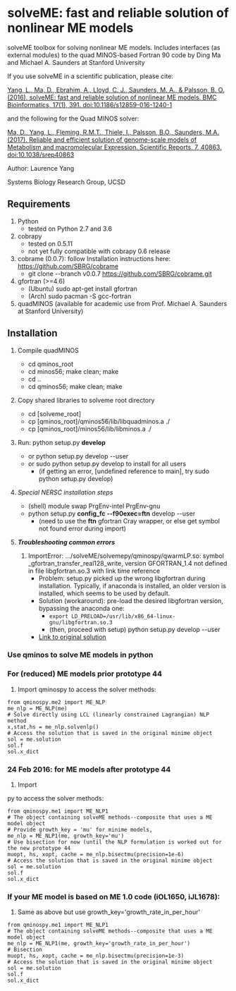 # solveME: fast and reliable solution of nonlinear ME models

solveME toolbox for solving nonlinear ME models.
Includes interfaces (as external modules) to the quad MINOS-based 
Fortran 90 code by Ding Ma and Michael A. Saunders at Stanford University

If you use solveME in a scientific publication, please cite:

[Yang, L., Ma, D., Ebrahim, A., Lloyd, C. J., Saunders, M. A., & Palsson, B. O. (2016). solveME: fast and reliable solution of nonlinear ME models. BMC Bioinformatics, 17(1), 391. doi:10.1186/s12859-016-1240-1](http://doi.org/10.1186/s12859-016-1240-1)

and the following for the Quad MINOS solver:

[Ma, D., Yang, L., Fleming, R.M.T., Thiele, I., Palsson, B.O., Saunders, M.A. (2017). Reliable and efficient solution of genome-scale models of Metabolism and macromolecular Expression. Scientific Reports, 7, 40863. doi:10.1038/srep40863](http://doi.org/10.1038/srep40863)

Author: Laurence Yang

Systems Biology Research Group, UCSD

## Requirements
1. Python
	- tested on Python 2.7 and 3.6
1. cobrapy
	- tested on 0.5.11
	- not yet fully compatible with cobrapy 0.6 release
1. cobrame (0.0.7): follow Installation instructions here: https://github.com/SBRG/cobrame
	- git clone --branch v0.0.7 https://github.com/SBRG/cobrame.git
1. gfortran (>=4.6)
	- (Ubuntu) sudo apt-get install gfortran
	- (Arch) sudo pacman -S gcc-fortran
1. quadMINOS (available for academic use from Prof. Michael A. Saunders at Stanford University)

## Installation
1. Compile quadMINOS
	- cd qminos_root
	- cd minos56; make clean; make
	- cd ..
	- cd qminos56; make clean; make
1. Copy shared libraries to solveme root directory
	- cd [solveme_root]
	- cp [qminos_root]/qminos56/lib/libquadminos.a ./
	- cp [qminos_root]/minos56/lib/libminos.a ./
1. Run: python setup.py **develop**
	- or python setup.py develop --user
	- or sudo python setup.py develop to install for all users
		- (if getting an error, [undefined reference to main], try sudo python setup.py develop)

1. *Special NERSC installation steps*
	- (shell) module swap PrgEnv-intel PrgEnv-gnu
	- python setup.py **config_fc --f90exec=ftn** develop --user
		- (need to use the **ftn** gfortran Cray wrapper, or else get symbol not found error during import)
1. ***Troubleshooting common errors***
	1. ImportError: .../solveME/solvemepy/qminospy/qwarmLP.so: symbol _gfortran_transfer_real128_write, version GFORTRAN_1.4 not defined in file libgfortran.so.3 with link time reference
		- Problem: setup.py picked up the wrong libgfortran during installation. Typically, if anaconda is installed, an older version is installed, which seems to be used by default.
		- Solution (workaround): pre-load the desired libgfortran version, bypassing the anaconda one:
			- `export LD_PRELOAD=/usr/lib/x86_64-linux-gnu/libgfortran.so.3`
			- (then, proceed with setup) python setup.py develop --user
		- [Link to original solution](https://github.com/ContinuumIO/anaconda-issues/issues/686)
            

### Use qminos to solve ME models in python
### For (reduced) ME models prior prototype 44
1. Import qminospy to access the solver methods:
~~~~{.python}
from qminospy.me2 import ME_NLP
me_nlp = ME_NLP(me)
# Solve directly using LCL (linearly constrained Lagrangian) NLP method
x,stat,hs = me_nlp.solvenlp()
# Access the solution that is saved in the original minime object
sol = me.solution
sol.f
sol.x_dict
~~~~

### 24 Feb 2016: for ME models after prototype 44
1. Import 

py to access the solver methods:
~~~~{.python}
from qminospy.me1 import ME_NLP1
# The object containing solveME methods--composite that uses a ME model object 
# Provide growth_key = 'mu' for minime models,
me_nlp = ME_NLP1(me, growth_key='mu')
# Use bisection for now (until the NLP formulation is worked out for the new prototype 44
muopt, hs, xopt, cache = me_nlp.bisectmu(precision=1e-6)    
# Access the solution that is saved in the original minime object
sol = me.solution
sol.f
sol.x_dict
~~~~

### If your ME model is based on ME 1.0 code (iOL1650, iJL1678):
1. Same as above but use growth_key='growth_rate_in_per_hour'
~~~~{.python}
from qminospy.me1 import ME_NLP1
# The object containing solveME methods--composite that uses a ME model object 
me_nlp = ME_NLP1(me, growth_key='growth_rate_in_per_hour')
# Bisection
muopt, hs, xopt, cache = me_nlp.bisectmu(precision=1e-3)    
# Access the solution that is saved in the original minime object
sol = me.solution
sol.f
sol.x_dict
~~~~
